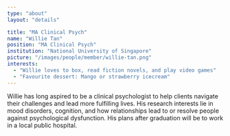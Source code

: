 ```yaml
---
type: "about"
layout: "details"

title: "MA Clinical Psych"
name: "Willie Tan"
position: "MA Clinical Psych"
institution: "National University of Singapore"
picture: "/images/people/member/willie-tan.png"
interests:
  - "Willie loves to box, read fiction novels, and play video games"
  - "Favourite dessert: Mango or strawberry icecream"
---
```


Willie has long aspired to be a clinical psychologist to help clients navigate their challenges and lead more fulfilling lives. His research interests lie in mood disorders, cognition, and how relationships lead to or resolve people against psychological dysfunction. His plans after graduation will be to work in a local public hospital.
